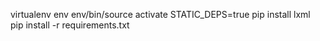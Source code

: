 virtualenv env
env/bin/source activate
STATIC_DEPS=true pip install lxml
pip install -r requirements.txt